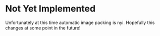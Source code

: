 # Not Yet Implemented
Unfortunately at this time automatic image packing is nyi.
Hopefully this changes at some point in the future!
